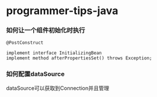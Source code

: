 # programmer-tips-java

### 如何让一个组件初始化时执行

```java=
@PostConstruct
```


```java=
implement interface InitializingBean
implement method afterPropertiesSet() throws Exception;
```

### 如何配置dataSource
dataSource可以获取到Connection并且管理
